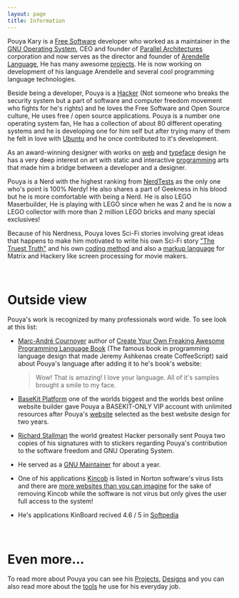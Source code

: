 ```yaml
---
layout: page
title: Information
---
```


Pouya Kary is a [Free Software](http://www.gnu.org/philosophy/free-sw.html) developer who worked as a maintainer in the [GNU Operating System](http://www.gnu.org), CEO and founder of [Parallel Architectures](http://thepa.mx) corporation and now serves as the director and founder of [Arendelle Language](http://web.arendelle.org), He has many awesome [projects](http://kary.us/projects). He is now working on development of his language Arendelle and several cool programming language technologies.<br>

Beside being a developer, Pouya is a [Hacker](www.catb.org/esr/faqs/hacker-howto.html) (Not someone who breaks the security system but a part of software and computer freedom movement who fights for he's rights) and he loves the Free Software and Open Source culture, He uses free / open source applications. Pouya is a number one operating system fan, He has a collection of about 80 different operating systems and he is developing one for him self but after trying many of them he felt in love with [Ubuntu](http://www.ubuntu.com) and he once contributed to it's development. 

As an award-winning designer with works on [web](http://kary.us/design) and [typeface](http://kary.us/design) design he has a very deep interest on art with static and interactive [programming](http://kary.us/computingarts) arts that made him a bridge between a developer and a designer.<br>

Pouya is a Nerd with the highest ranking from [NerdTests](http://www.nerdtests.com/ft_nq.php) as the only one who's point is 100% Nerdy! He also shares a part of Geekness in his blood but he is more comfortable with being a Nerd. He is also LEGO Maserbuilder, He is playing with LEGO since when he was 2 and he is now a LEGO collector with more than 2 million LEGO bricks and many special exclusives!<br>

Because of his Nerdness, Pouya loves Sci-Fi stories involving great ideas that happens to make him motivated to write his own Sci-Fi story ["The Truest Truth"](http://kary.us/truth) and his own [coding method](http://github.com/pmkary/codium) and also a [markup language](http://github.com/pmkary/textplay) for Matrix and Hackery like screen processing for movie makers. 
<br><br><br>

# Outside view
Pouya's work is recognized by many professionals word wide. To see look at this list:

* [Marc-André Cournoyer](http://macournoyer.com) author of [Create Your Own Freaking Awesome Programming Language Book](http://createyourproglang.com) (The famous book in programming language design that made Jeremy Ashkenas create CoffeeScript) said about Pouya's language after adding it to he's book's website:

  > Wow! 
  > That is amazing! I love your language. 
  > All of it's samples brought a smile to my face.

* [BaseKit Platform](http://www.basekit.com) one of the worlds biggest and the worlds best online website builder gave Pouya a BASEKIT-ONLY VIP account with unlimited resources after Pouya's [website](http://thepa.mx) selected as the best website design for two years.

* [Richard Stallman](http://www.stallman.org) the world greatest Hacker personally sent Pouya two copies of his signatures with to stickers regarding Pouya's contribution to the software freedom and GNU Operating System.

* He served as a [GNU Maintainer](https://www.fsf.org/blogs/community/gnu-spotlight-with-karl-berry-december-2011) for about a year.

* One of his applications [Kincob](http://thepa.mx/kincob) is listed in Norton software's virus lists and there are [more websites than you can imagine](https://www.google.com/?gws_rd=ssl#q=Kincob+0.023+Unstable) for the sake of removing Kincob while the software is not virus but only gives the user full access to the system!

* He's applications KinBoard recived 4.6 / 5 in [Softpedia](http://www.softpedia.com/get/Multimedia/Graphic/Graphic-Others/KinBoard.shtml)
<br><br><br>

# Even more...
To read more about Pouya you can see his [Projects](http://kary.us/projects), [Designs](http://kary.us/designs) and you can also read more about the [tools](http://kary.us/tools) he use for his everyday job.
